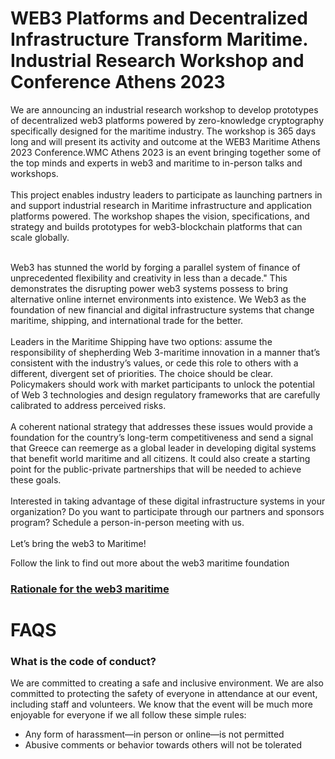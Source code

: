 
# WEB3 Platforms and Decentralized Infrastructure Transform Maritime. Industrial Research Workshop and Conference Athens 2023
We are announcing an industrial research workshop to develop prototypes of decentralized web3 platforms powered by zero-knowledge cryptography specifically designed for the maritime industry. The workshop is 365 days long and will present its activity and outcome at the  WEB3 Maritime Athens 2023 Conference.WMC Athens 2023 is an event bringing together some of the top minds and experts in web3 and maritime to in-person talks and workshops.<br><br> 
This project enables industry leaders to participate as launching partners in and support industrial research in  Maritime infrastructure and application platforms powered. The workshop shapes the vision, specifications, and strategy and builds prototypes for web3-blockchain platforms that can scale globally.<br><br> 

Web3 has stunned the world by forging a parallel system of finance of unprecedented flexibility and creativity in less than a decade." This demonstrates the disrupting power web3 systems possess to bring alternative online internet environments into existence.
We Web3 as the foundation of new financial and digital infrastructure systems that change maritime, shipping, and international trade for the better. <br><br>
Leaders in the Maritime Shipping have two options: assume the responsibility of shepherding Web 3-maritime innovation in a manner that’s consistent with the industry’s values, or cede this role to others with a different, divergent set of priorities. The choice should be clear.
Policymakers should work with market participants to unlock the potential of Web 3 technologies and design regulatory frameworks that are carefully calibrated to address perceived risks.<br><br>
A coherent national strategy that addresses these issues would provide a foundation for the country’s long-term competitiveness and send a signal that Greece can reemerge as a global leader in developing digital systems that benefit world maritime and all citizens. It could also create a starting point for the public-private partnerships that will be needed to achieve these goals.<br><br>
Interested in taking advantage of these digital infrastructure systems in your organization? Do you want to participate through our partners and sponsors program? Schedule a person-in-person meeting with us.<br><br>
Let’s bring the web3 to Maritime!


Follow the link to find out more about the web3 maritime foundation
### [Rationale for the web3 maritime](https://github.com/phaethonpsichis/web3-maritime)



# FAQS
### What is the code of conduct?
We are committed to creating a safe and inclusive environment. We are also committed to protecting the safety of everyone in attendance at our event, including staff and volunteers. We know that the event will be much more enjoyable for everyone if we all follow these simple rules:
- Any form of harassment—in person or online—is not permitted
- Abusive comments or behavior towards others will not be tolerated


